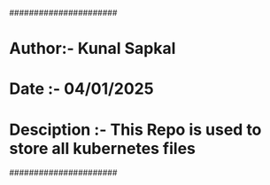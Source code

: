 ######################

# Author:- Kunal Sapkal
# Date :- 04/01/2025
# Desciption :- This Repo is used to store all kubernetes files

###################### 
